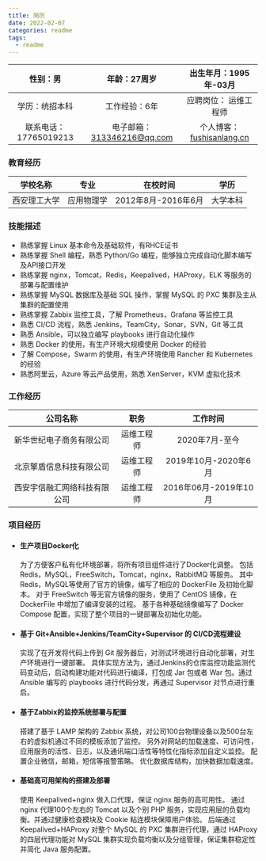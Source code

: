 ```yaml
---
title: 简历
date: 2022-02-07
categories: readme
tags:
  - readme
---
```



|    性别：男 |   年龄：27周岁     |     出生年月：1995年-03月     | 
| :----------: | :--------: | :-----------------: | 
| 学历：统招本科 |工作经验：6年   | 应聘岗位： 运维工程师 | 
| 联系电话： 17765019213 | 电子邮箱： 313346216@qq.com| 个人博客： [fushisanlang.cn](https://www.fushisanlang.cn) | 



### 教育经历 

|   学校名称   |    专业    |      在校时间       |   学历   |
| :----------: | :--------: | :-----------------: | :------: |
| 西安理工大学 | 应用物理学 | 2012年8月-2016年6月 | 大学本科 |


### 技能描述 

* 熟练掌握 Linux 基本命令及基础软件，有RHCE证书
* 熟练掌握 Shell 编程，熟悉 Python/Go 编程，能够独立完成自动化脚本编写及API接口开发
* 熟练掌握 nginx，Tomcat，Redis，Keepalived，HAProxy，ELK 等服务的部署与配置维护
* 熟练掌握 MySQL 数据库及基础 SQL 操作，掌握 MySQL 的 PXC 集群及主从集群的配置使用
* 熟练掌握 Zabbix 监控工具，了解 Prometheus，Grafana 等监控工具
* 熟悉 CI/CD 流程，熟悉 Jenkins，TeamCity，Sonar，SVN，Git  等工具
* 熟悉 Ansible，可以独立编写 playbooks 进行自动化操作
* 熟悉 Docker 的使用，有生产环境大规模使用 Docker 的经验
* 了解 Compose，Swarm 的使用，有生产环境使用 Rancher 和 Kubernetes 的经验
* 熟悉阿里云，Azure 等云产品使用，熟悉 XenServer，KVM 虚拟化技术

### 工作经历 



|           公司名称           |    职务    |       工作时间        |
| :--------------------------: | :--------: | :-------------------: |
|新华世纪电子商务有限公司|运维工程师|2020年7月-至今|
|   北京擎盾信息科技有限公司   | 运维工程师 | 2019年10月-2020年6月  |
| 西安宇信融汇网络科技有限公司 | 运维工程师 | 2016年06月-2019年10月 |







### 项目经历 

* #### 生产项目Docker化
  为了方便客户私有化环境部署，将所有项目组件进行了Docker化调整。
  包括 Redis，MySQL，FreeSwitch，Tomcat，nginx，RabbitMQ 等服务。
  其中 Redis，MySQL等使用了官方的镜像，编写了相应的 DockerFile 及初始化脚本。
  对于 FreeSwitch 等无官方镜像的服务，使用了 CentOS 镜像，在 DockerFile 中增加了编译安装的过程。
  基于各种基础镜像编写了 Docker Compose 配置，实现了整个项目的一键部署及初始化功能。
  
* #### 基于 Git+Ansible+Jenkins/TeamCity+Supervisor 的 CI/CD流程建设
  实现了在开发将代码上传到 Git 服务器后，对测试环境进行自动化部署，对生产环境进行一键部署。
  具体实现方法为，通过Jenkins的仓库监控功能监测代码变动后，启动构建功能对代码进行编译，打包成 Jar 包或者 War 包。通过 Ansible 编写的 playbooks 进行代码分发，再通过 Supervisor 对节点进行重启。

* #### 基于Zabbix的监控系统部署与配置
  搭建了基于 LAMP 架构的 Zabbix 系统，对公司100台物理设备以及500台左右的虚拟机通过不同的模板添加了监控。
  另外对网站的加载速度、可访问性，应用服务的活性、日志，以及通讯端口活性等特性化指标添加自定义监控。
  配置企业微信，邮箱，短信等报警策略。
  优化数据库结构，加快数据加载速度。

* #### 基础高可用架构的搭建及部署
  使用 Keepalived+nginx 做入口代理，保证 nginx 服务的高可用性。
  通过 nginx 代理100个左右的 Tomcat 以及个别 PHP 服务，实现应用层的负载均衡。并通过健康检查模块及 Cookie 粘连模块保障用户体验。
  后端通过 Keepalived+HAProxy 对整个 MySQL 的 PXC 集群进行代理，通过 HAProxy 的四层代理功能对 MySQL 集群实现负载均衡以及分组管理，保证集群稳定性并简化 Java 服务配置。